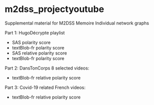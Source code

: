 # m2dss_projectyoutube

Supplemental material for M2DSS Memoire
Individual network graphs

Part 1: HugoDécrypte playlist
- SAS polarity score
- textBlob-fr polarity score
- SAS relative polarity score
- textBlob-fr polarity score

Part 2: DansTonCorps 8 selected videos:
- textBlob-fr relative polarity score

Part 3: Covid-19 related French videos:
- textBlob-fr relative polarity score
